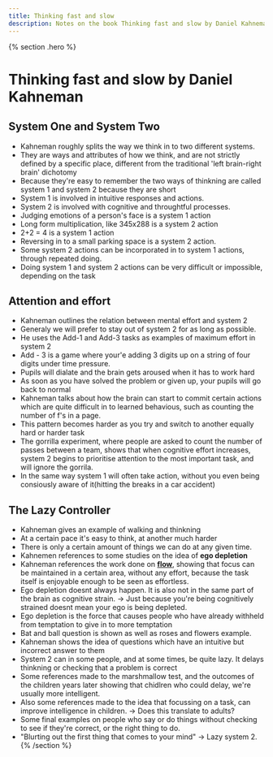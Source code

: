```yaml
---
title: Thinking fast and slow
description: Notes on the book Thinking fast and slow by Daniel Kahneman
---
```


{% section .hero %}
# Thinking fast and slow by Daniel Kahneman
## System One and System Two
- Kahneman roughly splits the way we think in to two different systems.
- They are ways and attributes of how we think, and are not strictly defined by a specific place, different from the traditional 'left brain-right brain' dichotomy
- Because they're easy to remember the two ways of thinkning are called system 1 and system 2 because they are short
- System 1 is involved in intuitive responses and actions.
- System 2 is involved with cognitive and throughtful processes.
- Judging emotions of a person's face is a system 1 action
- Long form multiplication, like 345x288 is a system 2 action
- 2+2 = 4 is a system 1 action
- Reversing in to a small parking space is a system 2 action.
- Some system 2 actions can be incorporated in to system 1 actions, through repeated doing.
- Doing system 1 and system 2 actions can be very difficult or impossible, depending on the task
## Attention and effort
- Kahneman outlines the relation between mental effort and system 2
- Generaly we will prefer to stay out of system 2 for as long as possible.
- He uses the Add-1 and Add-3 tasks as examples of maximum effort in system 2
- Add - 3 is a game where your'e adding 3 digits up on a string of four digits under time pressure.
- Pupils will dialate and the brain gets aroused when it has to work hard
- As soon as you have solved the problem or given up, your pupils will go back to normal
- Kahneman talks about how the brain can start to commit certain actions which are quite difficult in to learned behavious, such as counting the number of f's in a page.
- This pattern becomes harder as you try and switch to another equally hard or harder task
- The gorrilla experiment, where people are asked to count the number of passes between a team, shows that when cognitive effort increases, system 2 begins to prioritise attention to the most important task, and will ignore the gorrila.
- In the same way system 1 will often take action, without you even being consiously aware of it(hitting the breaks in a car accident)
## The Lazy Controller
- Kahneman gives an example of walking and thinkning
- At a certain pace it's easy to think, at another much harder
- There is only a certain amount of things we can do at any given time.
- Kahnemen references to some studies on the idea of **ego depletion**
- Kahneman references the work done on **[flow](https://www.amazon.com/Flow-Psychology-Experience-Perennial-Classics/dp/0061339202)**, showing that focus can be maintained in a certain area, without any effort, because the task itself is enjoyable enough to be seen as effortless.
- Ego depletion doesnt always happen. It is also not in the same part of the brain as cognitive strain. → Just because you're being cognitively strained doesnt mean your ego is being depleted.
- Ego depletion is the force that causes people who have already withheld from temptation to give in to more temptation
- Bat and ball question is shown as well as roses and flowers example.
- Kahneman shows the idea of questions which have an intuitive but incorrect answer to them
- System 2 can in some people, and at some times, be quite lazy. It delays thinkning or checking that a problem is correct
- Some references made to the marshmallow test, and the outcomes of the children years later showing that chidlren who could delay, we're usually more intelligent.
- Also some references made to the idea that focussing on a task, can improve intelligence in children. → Does this translate to adults?
- Some final examples on people who say or do things without checking to see if they're correct, or the right thing to do.
- "Blurting out the first thing that comes to your mind" → Lazy system 2.
{% /section %}